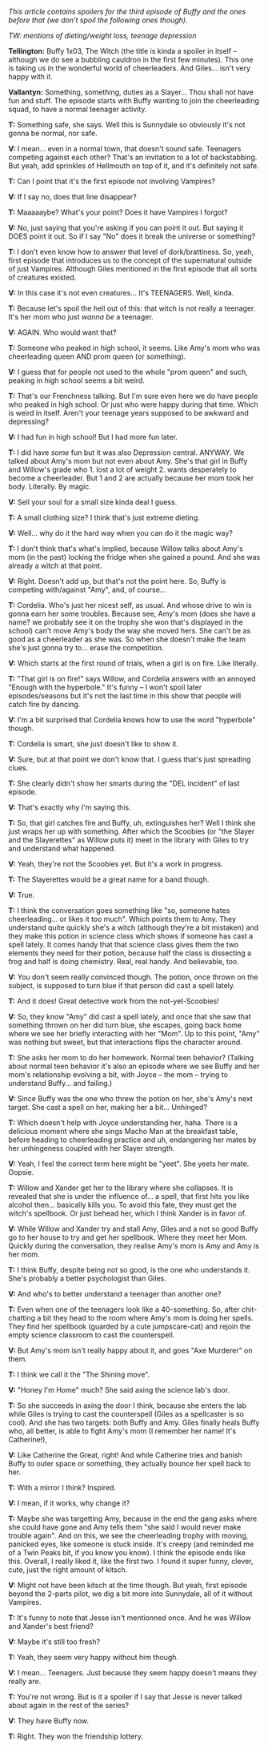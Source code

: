 *This article contains spoilers for the third episode of Buffy and the ones before that (we don’t spoil the following ones though).*



*TW: mentions of dieting/weight loss, teenage depression*



**Tellington:** Buffy 1x03, The Witch (the title is kinda a spoiler in itself – although we do see a bubbling cauldron in the first few minutes). This one is taking us in the wonderful world of cheerleaders. And Giles... isn't very happy with it.



**Vallantyn:** Something, something, duties as a Slayer... Thou shall not have fun and stuff. The episode starts with Buffy wanting to join the cheerleading squad, to have a normal teenager activity.



**T:** Something safe, she says. Well this is Sunnydale so obviously it's not gonna be normal, nor safe.



**V:** I mean... even in a normal town, that doesn't sound safe. Teenagers competing against each other? That's an invitation to a lot of backstabbing. But yeah, add sprinkles of Hellmouth on top of it, and it's definitely not safe.



**T:** Can I point that it's the first episode not involving Vampires?



**V:** If I say no, does that line disappear?



**T:** Maaaaaybe? What's your point? Does it have Vampires I forgot?



**V:** No, just saying that you're asking if you can point it out. But saying it DOES point it out. So if I say "No" does it break the universe or something?



**T:** I don't even know how to answer that level of dork/brattiness. So, yeah, first episode that introduces us to the concept of the supernatural outside of just Vampires. Although Giles mentioned in the first episode that all sorts of creatures existed.



**V:** In this case it's not even creatures... It's TEENAGERS. Well, kinda.

    

**T:** Because let's spoil the hell out of this: that witch is not really a teenager. It's her mom who just *wanna be* a teenager.



**V:** AGAIN. Who would want that?



**T:** Someone who peaked in high school, it seems. Like Amy's mom who was cheerleading queen AND prom queen (or something).



**V:** I guess that for people not used to the whole "prom queen" and such, peaking in high school seems a bit weird.



**T:** That's our Frenchness talking. But I'm sure even here we do have people who peaked in high school. Or just who were happy during that time. Which is weird in itself. Aren't your teenage years supposed to be awkward and depressing?



**V:** I had fun in high school! But I had more fun later.



**T:** I did have *some* fun but it was also Depression central. ANYWAY. We talked about Amy's mom but not even about Amy. She's that girl in Buffy and Willow's grade who 1. lost a lot of weight 2. wants desperately to become a cheerleader. But 1 and 2 are actually because her mom took her body. Literally. By magic.



**V:** Sell your soul for a small size kinda deal I guess.



**T:** A small clothing size? I think that's just extreme dieting.



**V:** Well... why do it the hard way when you can do it the magic way?



**T:** I don't think that's what's implied, because Willow talks about Amy's mom (in the past) locking the fridge when she gained a pound. And she was already a witch at that point.



**V:** Right. Doesn't add up, but that's not the point here. So, Buffy is competing with/against "Amy", and, of course...



**T:**  Cordelia. Who's just her nicest self, as usual. And whose drive to win is gonna earn her some troubles. Because see, Amy's mom (does she have a name? we probably see it on the trophy she won that's displayed in the school) can't move Amy's body the way she moved hers. She can't be as good as a cheerleader as she was. So when she doesn't make the team she's just gonna try to... erase the competition.



**V:** Which starts at the first round of trials, when a girl is on fire. Like literally.



**T:** "That girl is on fire!" says Willow, and Cordelia answers with an annoyed "Enough with the hyperbole." It's funny – I won't spoil later episodes/seasons but it's not the last time in this show that people will catch fire by dancing.



**V:** I'm a bit surprised that Cordelia knows how to use the word "hyperbole" though.



**T:** Cordelia is smart, she just doesn't like to show it.



**V:** Sure, but at that point we don't know that. I guess that's just spreading clues.



**T:** She clearly didn't show her smarts during the "DEL incident" of last episode.



**V:** That's exactly why I'm saying this.



**T:** So, that girl catches fire and Buffy, uh, extinguishes her? Well I think she just wraps her up with something. After which the Scoobies (or "the Slayer and the Slayerettes" as Willow puts it) meet in the library with Giles to try and understand what happened.



**V:** Yeah, they're not the Scoobies yet. But it's a work in progress.



**T:** The Slayerettes would be a great name for a band though.



**V:** True.



**T:** I think the conversation goes something like "so, someone hates cheerleading... or likes it too much". Which points them to Amy. They understand quite quickly she's a witch (although they're a bit mistaken) and they make this potion in science class which shows if someone has cast a spell lately. It comes handy that that science class gives them the two elements they need for their potion, because half the class is dissecting a frog and half is doing chemistry. Real, real handy. And believable, too.



**V:** You don't seem really convinced though. The potion, once thrown on the subject, is supposed to turn blue if that person did cast a spell lately.



**T:** And it does! Great detective work from the not-yet-Scoobies!



**V:** So, they know "Amy" did cast a spell lately, and once that she saw that something thrown on her did turn blue, she escapes, going back home where we see her briefly interacting with her "Mom". Up to this point, "Amy" was nothing but sweet, but that interactions flips the character around.



**T:** She asks her mom to do her homework. Normal teen behavior? (Talking about normal teen behavior it's also an episode where we see Buffy and her mom's relationship evolving a bit, with Joyce – the mom – trying to understand Buffy... and failing.)



**V:** Since Buffy was the one who threw the potion on her, she's Amy's next target. She cast a spell on her, making her a bit... Unhinged?



**T:** Which doesn't help with Joyce understanding her, haha. There is a delicious moment where she sings Macho Man at the breakfast table, before heading to cheerleading practice and uh, endangering her mates by her unhingeness coupled with her Slayer strength.



**V:** Yeah, I feel the correct term here might be "yeet". She yeets her mate. Oopsie.



**T:** Willow and Xander get her to the library where she collapses. It is revealed that she is under the influence of... a spell, that first hits you like alcohol then... basically kills you. To avoid this fate, they must get the witch's spellbook. Or just behead her, which I think Xander is in favor of.



**V:** While Willow and Xander try and stall Amy, Giles and a not so good Buffy go to her house to try and get her spellbook. Where they meet her Mom. Quickly during the conversation, they realise Amy's mom is Amy and Amy is her mom.



**T:** I think Buffy, despite being not so good, is the one who understands it. She's probably a better psychologist than Giles.



**V:** And who's to better understand a teenager than another one?



**T:** Even when one of the teenagers look like a 40-something. So, after chit-chatting a bit they head to the room where Amy's mom is doing her spells. They find her spellbook (guarded by a cute jumpscare-cat) and rejoin the empty science classroom to cast the counterspell.



**V:** But Amy's mom isn't really happy about it, and goes "Axe Murderer" on them.



**T:** I think we call it the "The Shining move".



**V:** "Honey I'm Home" much? She said axing the science lab's door.



**T:** So she succeeds in axing the door I think, because she enters the lab while Giles is trying to cast the counterspell (Giles as a spellcaster is so cool). And she has two targets: both Buffy and Amy. Giles finally heals Buffy who, all better, is able to fight Amy's mom (I remember her name! It's Catherine!), 



**V:** Like Catherine the Great, right! And while Catherine tries and banish Buffy to outer space or something, they actually bounce her spell back to her.



**T:** With a mirror I think? Inspired.



**V:** I mean, if it works, why change it?



**T:** Maybe she was targetting Amy, because in the end the gang asks where she could have gone and Amy tells them "she said I would never make trouble again". And on this, we see the cheerleading trophy with moving, panicked eyes, like someone is stuck inside. It's creepy (and reminded me of a Twin Peaks bit, if you know you know). I think the episode ends like this. Overall, I really liked it, like the first two. I found it super funny, clever, cute, just the right amount of kitsch.



**V:** Might not have been kitsch at the time though. But yeah, first episode beyond the 2-parts pilot, we dig a bit more into Sunnydale, all of it without Vampires.



**T:** It's funny to note that Jesse isn't mentionned once. And he was Willow and Xander's best friend?



**V:** Maybe it's still too fresh?



**T:** Yeah, they seem very happy without him though.



**V:** I mean... Teenagers. Just because they seem happy doesn't means they really are.



**T:** You're not wrong. But is it a spoiler if I say that Jesse is never talked about again in the rest of the series?



**V:** They have Buffy now.



**T:** Right. They won the friendship lottery. 




























